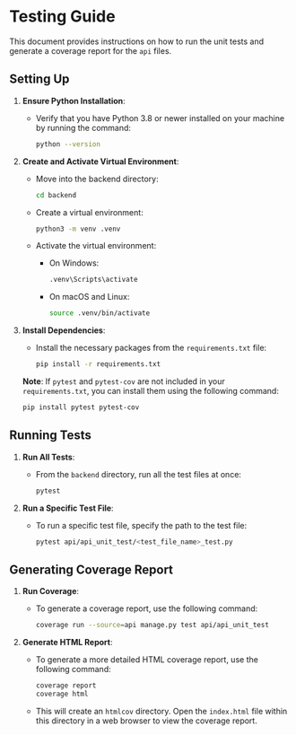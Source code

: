 # Testing Guide

This document provides instructions on how to run the unit tests and generate a coverage report for the `api` files.

## Setting Up

1. **Ensure Python Installation**:
   - Verify that you have Python 3.8 or newer installed on your machine by running the command:

     ```bash
     python --version
     ```

2. **Create and Activate Virtual Environment**:
   - Move into the backend directory:
  
     ```bash
     cd backend
     ```

   - Create a virtual environment:
  
     ```bash
     python3 -m venv .venv
     ```
  
   - Activate the virtual environment:
     - On Windows:
  
       ```bash
       .venv\Scripts\activate
       ```

     - On macOS and Linux:
  
       ```bash
       source .venv/bin/activate
       ```

3. **Install Dependencies**:
   - Install the necessary packages from the `requirements.txt` file:
  
     ```bash
     pip install -r requirements.txt
     ```

    **Note**: If `pytest` and `pytest-cov` are not included in your `requirements.txt`, you can install them using the following command:

    ```bash
    pip install pytest pytest-cov
    ```

## Running Tests

1. **Run All Tests**:
   - From the `backend` directory, run all the test files at once:
  
     ```bash
     pytest 
     ```

2. **Run a Specific Test File**:
   - To run a specific test file, specify the path to the test file:
  
     ```bash
     pytest api/api_unit_test/<test_file_name>_test.py
     ```

## Generating Coverage Report

1. **Run Coverage**:
   - To generate a coverage report, use the following command:
  
     ```bash
     coverage run --source=api manage.py test api/api_unit_test
     ```

2. **Generate HTML Report**:
   - To generate a more detailed HTML coverage report, use the following command:
  
     ```bash
     coverage report
     coverage html
     ```

   - This will create an `htmlcov` directory. Open the `index.html` file within this directory in a web browser to view the coverage report.
